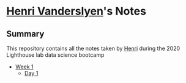 # [Henri Vanderslyen](https://github.com/Vanderscycle/lighthouse-data-notes)'s Notes 

## Summary

This repository contains all the notes taken by [Henri](https://github.com/Vanderscycle) during the 2020 Lighthouse lab data science bootcamp

* [Week 1](/Week_1)
    * [Day 1](/Week_1/Day_1)
    
